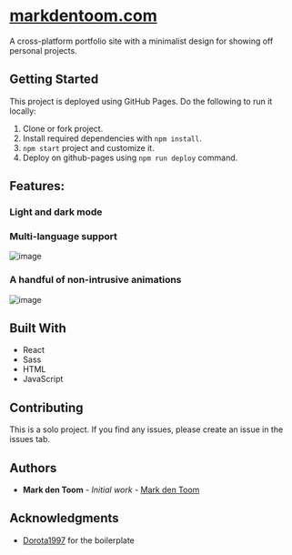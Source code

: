 <!-- Note to self: perhaps redoing my portfolio using my pixelart would be cool. A bit like [this page](https://jeremyaguilon.me/blog/visualizing_four_key_interview_algorithms) perhaps? -->
# [markdentoom.com](https://markdentoom.com/)

A cross-platform portfolio site with a minimalist design for showing off personal projects.

## Getting Started

This project is deployed using GitHub Pages. Do the following to run it locally:
1. Clone or fork project.
2. Install required dependencies with `npm install`.
4. `npm start` project and customize it.
5. Deploy on github-pages using `npm run deploy` command.

## Features:
### **Light and dark mode**
### **Multi-language support**
![image](https://user-images.githubusercontent.com/59030690/138902905-edefe044-4b46-4c43-bec7-719afd9743c0.png)

### **A handful of non-intrusive animations**
![image](https://user-images.githubusercontent.com/59030690/138903172-0c6871ea-0ff5-40d7-8cfb-957e145dfbb2.png)

## Built With
* React
* Sass
* HTML
* JavaScript

## Contributing

This is a solo project. If you find any issues, please create an issue in the issues tab.

## Authors

* **Mark den Toom** - *Initial work* - [Mark den Toom](https://github.com/markdentoom)

## Acknowledgments

* [Dorota1997](https://github.com/Dorota1997/react-frontend-dev-portfolio) for the boilerplate
